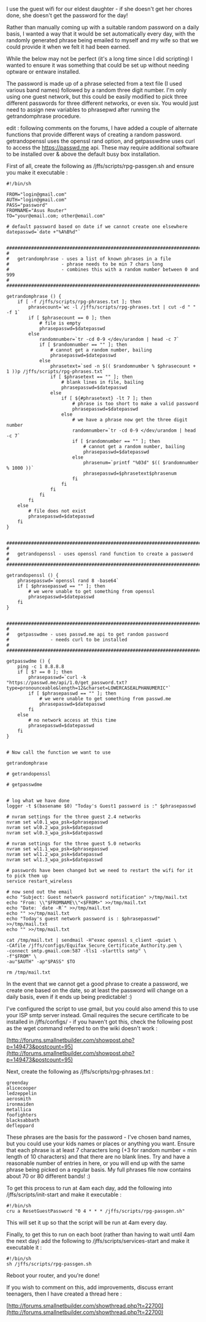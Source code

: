 I use the guest wifi for our eldest daughter - if she doesn't get her chores done, she doesn't get the password for the day!

Rather than manually coming up with a suitable random password on a daily basis, I wanted a way that it would be set automatically every day, with the randomly generated phrase being emailed to myself and my wife so that we could provide it when we felt it had been earned.

While the below may not be perfect (it's a long time since I did scripting) I wanted to ensure it was something that could be set up without needing optware or entware installed.

The password is made up of a phrase selected from a text file (I used various band names) followed by a random three digit number. I'm only using one guest network, but this could be easily modified to pick three different passwords for three different networks, or even six. You would just need to assign new variables to phrasepwd after running the getrandomphrase procedure.

edit : following comments on the forums, I have added a couple of alternate functions that provide different ways of creating a random password. getrandopenssl uses the openssl rand option, and getpasswdme uses curl to access the https://passwd.me api. These may require additional software to be installed over & above the default busy box installation.

First of all, create the following as /jffs/scripts/rpg-passgen.sh and ensure you make it executable :

    #!/bin/sh
    
    FROM="login@gmail.com"
    AUTH="login@gmail.com"
    PASS="password"
    FROMNAME="Asus Router"
    TO="your@email.com; other@email.com"
    
    # default password based on date if we cannot create one elsewhere
    datepasswd=`date +"%A%B%d"`
    
    
    ############################################################################
    #
    #   getrandomphrase - uses a list of known phrases in a file
    #                   - phrase needs to be min 7 chars long
    #                   - combines this with a random number between 0 and 999
    #
    ############################################################################
    
    getrandomphrase () {
        if [ -f /jffs/scripts/rpg-phrases.txt ]; then
            phrasecount=`wc -l /jffs/scripts/rpg-phrases.txt | cut -d " " -f 1`
            if [ $phrasecount == 0 ]; then
                # file is empty
                phrasepasswd=$datepasswd
            else
                randomnumber=`tr -cd 0-9 </dev/urandom | head -c 7`
                if [ $randomnumber == "" ]; then
                    # cannot get a random number, bailing
                    phrasepasswd=$datepasswd
                else
                    phrasetext=`sed -n $(( $randomnumber % $phrasecount + 1 ))p /jffs/scripts/rpg-phrases.txt`
                    if [ $phrasetext == "" ]; then
                        # blank lines in file, bailing  
                        phrasepasswd=$datepasswd 
                    else
                        if [ ${#phrasetext} -lt 7 ]; then
                            # phrase is too short to make a valid password 
                            phrasepasswd=$datepasswd
                        else
                            # we have a phrase now get the three digit number
                            randomnumber=`tr -cd 0-9 </dev/urandom | head -c 7`
                            if [ $randomnumber == "" ]; then
                                # cannot get a random number, bailing
                                phrasepasswd=$datepasswd
                            else
                                phrasenum=`printf "%03d" $(( $randomnumber % 1000 ))`
                                phrasepasswd=$phrasetext$phrasenum
                            fi
                        fi
                    fi
                fi
            fi
        else
            # file does not exist 
            phrasepasswd=$datepasswd
        fi
    }
    
    
    ############################################################################
    #
    #   getrandopenssl - uses openssl rand function to create a password
    #
    ############################################################################
    
    getrandopenssl () {
        phrasepasswd=`openssl rand 8 -base64`
        if [ $phrasepasswd == "" ]; then
            # we were unable to get something from openssl 
            phrasepasswd=$datepasswd
        fi
    }
    
    
    ############################################################################
    #
    #   getpasswdme - uses passwd.me api to get random password
    #               - needs curl to be installed 
    #
    ############################################################################
    
    getpasswdme () {
        ping -c 1 8.8.8.8
        if [ $? == 0 ]; then
            phrasepasswd=`curl -k "https://passwd.me/api/1.0/get_password.txt?type=pronounceable&length=12&charset=LOWERCASEALPHANUMERIC"`
            if [ $phrasepasswd == "" ]; then
                # we were unable to get something from passwd.me
                phrasepasswd=$datepasswd
            fi
        else
            # no network access at this time
            phrasepasswd=$datepasswd
        fi
    }
    
    
    # Now call the function we want to use 
    
    getrandomphrase
    
    # getrandopenssl
    
    # getpasswdme
    
    
    # log what we have done
    logger -t $(basename $0) "Today's Guest1 password is :" $phrasepasswd
    
    # nvram settings for the three guest 2.4 networks
    nvram set wl0.1_wpa_psk=$phrasepasswd
    nvram set wl0.2_wpa_psk=$datepasswd
    nvram set wl0.3_wpa_psk=$datepasswd
    
    # nvram settings for the three guest 5.0 networks
    nvram set wl1.1_wpa_psk=$phrasepasswd
    nvram set wl1.2_wpa_psk=$datepasswd
    nvram set wl1.3_wpa_psk=$datepasswd
    
    # passwords have been changed but we need to restart the wifi for it to pick them up
    service restart_wireless
    
    # now send out the email
    echo "Subject: Guest network password notification" >/tmp/mail.txt
    echo "From: \\"$FROMNAME\\"<$FROM>" >>/tmp/mail.txt
    echo "Date: `date -R`" >>/tmp/mail.txt
    echo "" >>/tmp/mail.txt
    echo "Today's guest network password is : $phrasepasswd" >>/tmp/mail.txt
    echo "" >>/tmp/mail.txt
    
    cat /tmp/mail.txt | sendmail -H"exec openssl s_client -quiet \
    -CAfile /jffs/configs/Equifax_Secure_Certificate_Authority.pem \
    -connect smtp.gmail.com:587 -tls1 -starttls smtp" \
    -f"$FROM" \
    -au"$AUTH" -ap"$PASS" $TO 
    
    rm /tmp/mail.txt

In the event that we cannot get a good phrase to create a password, we create one based on the date, so at least the password will change on a daily basis, even if it ends up being predictable! :)

I've configured the script to use gmail, but you could also amend this to use your ISP smtp server instead. Gmail requires the secure certificate to be installed in /jffs/configs/ - if you haven't got this, check the following post as the wget command referred to on the wiki doesn't work :

[http://forums.smallnetbuilder.com/showpost.php?p=149473&postcount=95](http://forums.smallnetbuilder.com/showpost.php?p=149473&postcount=95)

Next, create the following as /jffs/scripts/rpg-phrases.txt :

    greenday
    alicecooper
    ledzeppelin
    aerosmith
    ironmaiden
    metallica
    foofighters
    blacksabbath
    defleppard

These phrases are the basis for the password - I've chosen band names, but you could use your kids names or places or anything you want. Ensure that each phrase is at least 7 characters long (+3 for random number = min length of 10 characters) and that there are no blank lines. Try and have a reasonable number of entries in here, or you will end up with the same phrase being picked on a regular basis. My full phrases file now contains about 70 or 80 different bands! :)

To get this process to run at 4am each day, add the following into /jffs/scripts/init-start and make it executable :

    #!/bin/sh
    cru a ResetGuestPassword "0 4 * * * /jffs/scripts/rpg-passgen.sh"

This will set it up so that the script will be run at 4am every day.

Finally, to get this to run on each boot (rather than having to wait until 4am the next day) add the following to /jffs/scripts/services-start and make it executable it :

    #!/bin/sh
    sh /jffs/scripts/rpg-passgen.sh

Reboot your router, and you're done!

If you wish to comment on this, add improvements, discuss errant teenagers, then I have created a thread here : 

[http://forums.smallnetbuilder.com/showthread.php?t=22700](http://forums.smallnetbuilder.com/showthread.php?t=22700)